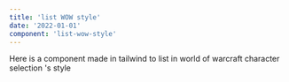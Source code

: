 ```yaml
---
title: 'list WOW style'
date: '2022-01-01'
component: 'list-wow-style'
---
```

Here is a component made in tailwind to list in world of warcraft character selection 's style
